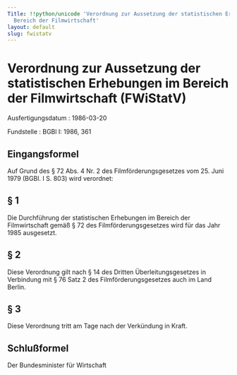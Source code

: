 ```yaml
---
Title: !!python/unicode 'Verordnung zur Aussetzung der statistischen Erhebungen im
  Bereich der Filmwirtschaft'
layout: default
slug: fwistatv
---
```


# Verordnung zur Aussetzung der statistischen Erhebungen im Bereich der Filmwirtschaft (FWiStatV)

Ausfertigungsdatum
:   1986-03-20

Fundstelle
:   BGBl I: 1986, 361



## Eingangsformel

Auf Grund des § 72 Abs. 4 Nr. 2 des Filmförderungsgesetzes vom 25.
Juni 1979 (BGBl. I S. 803) wird verordnet:


## § 1

Die Durchführung der statistischen Erhebungen im Bereich der
Filmwirtschaft gemäß § 72 des Filmförderungsgesetzes wird für das Jahr
1985 ausgesetzt.


## § 2

Diese Verordnung gilt nach § 14 des Dritten Überleitungsgesetzes in
Verbindung mit § 76 Satz 2 des Filmförderungsgesetzes auch im Land
Berlin.


## § 3

Diese Verordnung tritt am Tage nach der Verkündung in Kraft.


## Schlußformel

Der Bundesminister für Wirtschaft

